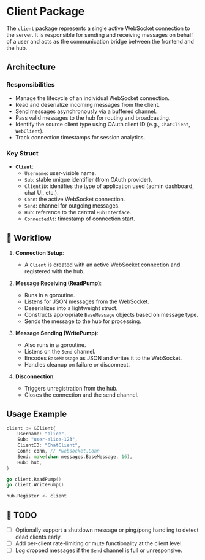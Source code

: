 # Client Package

The `client` package represents a single active WebSocket connection to the server. It is responsible for sending and receiving messages on behalf of a user and acts as the communication bridge between the frontend and the hub.


## Architecture

### Responsibilities

- Manage the lifecycle of an individual WebSocket connection.
- Read and deserialize incoming messages from the client.
- Send messages asynchronously via a buffered channel.
- Pass valid messages to the hub for routing and broadcasting.
- Identify the source client type using OAuth client ID (e.g., `ChatClient`, `WebClient`).
- Track connection timestamps for session analytics.


### Key Struct

- **`Client`**:
  - `Username`: user-visible name.
  - `Sub`: stable unique identifier (from OAuth provider).
  - `ClientID`: identifies the type of application used (admin dashboard, chat UI, etc.).
  - `Conn`: the active WebSocket connection.
  - `Send`: channel for outgoing messages.
  - `Hub`: reference to the central `HubInterface`.
  - `ConnectedAt`: timestamp of connection start.


## 🔁 Workflow

1. **Connection Setup**:
   - A `Client` is created with an active WebSocket connection and registered with the hub.

2. **Message Receiving (ReadPump)**:
   - Runs in a goroutine.
   - Listens for JSON messages from the WebSocket.
   - Deserializes into a lightweight struct.
   - Constructs appropriate `BaseMessage` objects based on message type.
   - Sends the message to the hub for processing.

3. **Message Sending (WritePump)**:
   - Also runs in a goroutine.
   - Listens on the `Send` channel.
   - Encodes `BaseMessage` as JSON and writes it to the WebSocket.
   - Handles cleanup on failure or disconnect.

4. **Disconnection**:
   - Triggers unregistration from the hub.
   - Closes the connection and the send channel.


## Usage Example

```go
client := &Client{
    Username: "alice",
    Sub: "user-alice-123",
    ClientID: "ChatClient",
    Conn: conn, // *websocket.Conn
    Send: make(chan messages.BaseMessage, 16),
    Hub: hub,
}

go client.ReadPump()
go client.WritePump()

hub.Register <- client
```


## 📝 TODO

- [ ] Optionally support a shutdown message or ping/pong handling to detect dead clients early.
- [ ] Add per-client rate-limiting or mute functionality at the client level.
- [ ] Log dropped messages if the `Send` channel is full or unresponsive.

